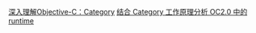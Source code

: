 [深入理解Objective-C：Category](http://tech.meituan.com/DiveIntoCategory.html)
[结合 Category 工作原理分析 OC2.0 中的 runtime](https://bestswifter.com/jie-he-category-gong-zuo-yuan-li-fen-xi-oc2-0-zhong-de-runtime/)

